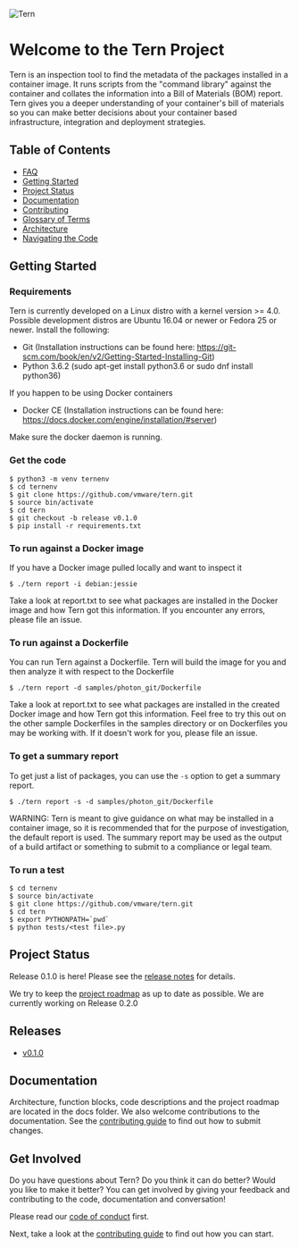 ![Tern](/docs/img/tern_logo.png)

# Welcome to the Tern Project

Tern is an inspection tool to find the metadata of the packages installed in a container image. It runs scripts from the "command library" against the container and collates the information into a Bill of Materials (BOM) report. Tern gives you a deeper understanding of your container's bill of materials so you can make better decisions about your container based infrastructure, integration and deployment strategies.

## Table of Contents
- [FAQ](/docs/faq.md)
- [Getting Started](#getting-started)
- [Project Status](#project-status)
- [Documentation](#documentation)
- [Contributing](#contributing)
- [Glossary of Terms](/docs/glossary.md)
- [Architecture](/docs/architecture.md)
- [Navigating the Code](/docs/navigating-the-code.md)

## Getting Started<a name="getting-started"/>

### Requirements
Tern is currently developed on a Linux distro with a kernel version >= 4.0. Possible development distros are Ubuntu 16.04 or newer or Fedora 25 or newer.
Install the following:
- Git (Installation instructions can be found here: https://git-scm.com/book/en/v2/Getting-Started-Installing-Git)
- Python 3.6.2 (sudo apt-get install python3.6 or sudo dnf install python36)

If you happen to be using Docker containers
- Docker CE (Installation instructions can be found here: https://docs.docker.com/engine/installation/#server)

Make sure the docker daemon is running.

### Get the code

```
$ python3 -m venv ternenv
$ cd ternenv
$ git clone https://github.com/vmware/tern.git
$ source bin/activate
$ cd tern
$ git checkout -b release v0.1.0
$ pip install -r requirements.txt
```

### To run against a Docker image
If you have a Docker image pulled locally and want to inspect it
```
$ ./tern report -i debian:jessie
```
Take a look at report.txt to see what packages are installed in the Docker image and how Tern got this information. If you encounter any errors, please file an issue.

### To run against a Dockerfile
You can run Tern against a Dockerfile. Tern will build the image for you and then analyze it with respect to the Dockerfile
```
$ ./tern report -d samples/photon_git/Dockerfile
```
Take a look at report.txt to see what packages are installed in the created Docker image and how Tern got this information. Feel free to try this out on the other sample Dockerfiles in the samples directory or on Dockerfiles you may be working with. If it doesn't work for you, please file an issue.

### To get a summary report
To get just a list of packages, you can use the `-s` option to get a summary report.
```
$ ./tern report -s -d samples/photon_git/Dockerfile
```

WARNING: Tern is meant to give guidance on what may be installed in a container image, so it is recommended that for the purpose of investigation, the default report is used. The summary report may be used as the output of a build artifact or something to submit to a compliance or legal team.

### To run a test
```
$ cd ternenv
$ source bin/activate
$ git clone https://github.com/vmware/tern.git
$ cd tern
$ export PYTHONPATH=`pwd`
$ python tests/<test file>.py
```
## Project Status<a name="project-status"/>
Release 0.1.0 is here! Please see the [release notes](docs/releases/v0_1_0.md) for details.

We try to keep the [project roadmap](./docs/project-roadmap.md) as up to date as possible. We are currently working on Release 0.2.0

## Releases
* [v0.1.0](docs/releases/v0_1_0.md)

## Documentation<a name="documentation"/>
Architecture, function blocks, code descriptions and the project roadmap are located in the docs folder. We also welcome contributions to the documentation. See the [contributing guide](/CONTRIBUTING.md) to find out how to submit changes.

## Get Involved<a name="contributing"/>

Do you have questions about Tern? Do you think it can do better? Would you like to make it better? You can get involved by giving your feedback and contributing to the code, documentation and conversation!

Please read our [code of conduct](/CODE_OF_CONDUCT.md) first.

Next, take a look at the [contributing guide](/CONTRIBUTING.md) to find out how you can start.
